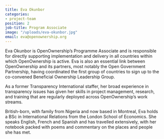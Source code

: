 ```yaml
---
title: Eva Okunbor
categories:
- project-team
position: 2
job-title: Program Associate
image: "/uploads/eva-okunbor.jpg"
email: eva@openownership.org
---
```

Eva Okunbor is OpenOwnership’s Programme Associate and is responsible for directly supporting implementation and delivery in all countries within which OpenOwnership is active. Eva is also an essential link between OpenOwnership and its partners, most notably the Open Government Partnership, having coordinated the first group of countries to sign up to the co-convened Beneficial Ownership Leadership Group.

As a former Transparency International staffer, her broad experience in transparency issues has given her skills in project management, research, and training that are regularly deployed across OpenOwnership’s work streams.

British-born, with family from Nigeria and now based in Montreal, Eva holds a BSc in International Relations from the London School of Economics. She speaks English, French and Spanish and has travelled extensively, with her notebook packed with poems and commentary on the places and people she has met.
